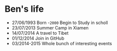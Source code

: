 Ben's life
===============

- 27/06/1993 Born
-`2000` Begin to Study in scholl
- 23/07/2013 Summer Camp in Xiamen
- 14/07/2014 A travel to Tibet
- 01/12/2014 Join in GitHub
- 03/2014-2015 Whole bunch of interesting events
